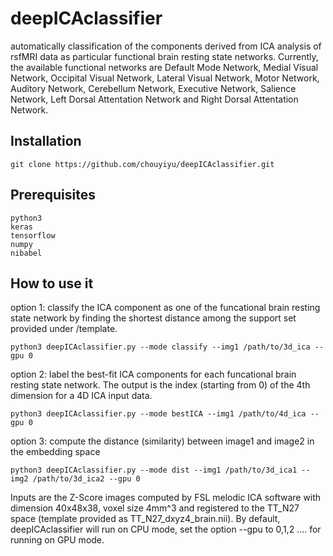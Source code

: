 # deepICAclassifier
automatically classification of the components derived from ICA analysis of rsfMRI data as particular functional brain resting state networks. Currently, the available functional networks are Default Mode Network, Medial Visual Network, Occipital Visual Network, Lateral Visual Network, Motor Network, Auditory Network, Cerebellum Network, Executive Network, Salience Network, Left Dorsal Attentation Network and Right Dorsal Attentation Network.
## Installation
```
git clone https://github.com/chouyiyu/deepICAclassifier.git
```
## Prerequisites
```
python3
keras
tensorflow
numpy
nibabel
```
## How to use it
option 1: classify the ICA component as one of the funcational brain resting state network by finding the shortest distance among the support set provided under /template.  
```
python3 deepICAclassifier.py --mode classify --img1 /path/to/3d_ica --gpu 0

```
option 2: label the best-fit ICA components for each funcational brain resting state network. The output is the index (starting from 0) of the 4th dimension for a 4D ICA input data.
```
python3 deepICAclassifier.py --mode bestICA --img1 /path/to/4d_ica --gpu 0

```
option 3: compute the distance (similarity) between image1 and image2 in the embedding space
```
python3 deepICAclassifier.py --mode dist --img1 /path/to/3d_ica1 --img2 /path/to/3d_ica2 --gpu 0 
```
Inputs are the Z-Score images computed by FSL melodic ICA software with dimension 40x48x38, voxel size 4mm^3 and registered to the TT_N27 space (template provided as TT_N27_dxyz4_brain.nii). By default, deepICAclassifier will run on CPU mode, set the option --gpu to 0,1,2 .... for running on GPU mode. 
#
